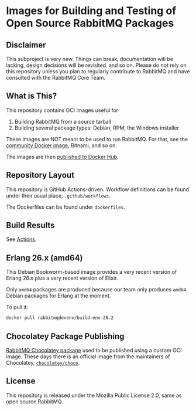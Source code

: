 # Images for Building and Testing of Open Source RabbitMQ Packages

## Disclaimer

This subproject is very new. Things can break, documentation will be lacking,
design decisions will be revisited, and so on. Please do not rely on this repository
unless you plan to regularly contribute to RabbitMQ and have consulted with the RabbitMQ Core Team.

## What is This?

This repository contains OCI images useful for

1. Building RabbitMQ from a source tarball
2. Building several package types: Debian, RPM, the Windows installer

These images are NOT meant to be used to run RabbitMQ. For that, see the [community Docker image](https://github.com/docker-library/rabbitmq),
Bitnami, and so on.

The images are then [published to Docker Hub](https://hub.docker.com/u/pivotalrabbitmq).


## Repository Layout

This repository is GitHub Actions-driven. Workflow definitions can be found under
their usual place, `.github/workflows`.

The Dockerfiles can be found under `dockerfiles`.


## Build Results

See [Actions](https://github.com/rabbitmq/build-env-images/actions).


## Erlang 26.x (amd64)

This Debian Bookworm-based image provides a very recent version of Erlang 26.x plus a very
recent version of Elixir.

Only `amd64` packages are produced because our team only produces `amd64` Debian packages for Erlang
at the moment.

To pull it:

```bash
docker pull rabbitmqdevenv/build-env-26.2
```

## Chocolatey Package Publishing

[RabbitMQ Chocolatey package](https://github.com/rabbitmq/chocolatey-package) used to be published using a custom
OCI image. These days there is an official image from the maintainers of Chocolatey, [`chocolatey/choco`](https://hub.docker.com/r/chocolatey/choco).


## License

This repository is released under the Mozilla Public License 2.0,
same as open source RabbitMQ.
